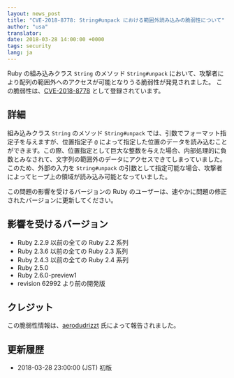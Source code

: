 ```yaml
---
layout: news_post
title: "CVE-2018-8778: String#unpack における範囲外読み込みの脆弱性について"
author: "usa"
translator:
date: 2018-03-28 14:00:00 +0000
tags: security
lang: ja
---
```


Ruby の組み込みクラス `String` のメソッド `String#unpack` において、攻撃者により配列の範囲外へのアクセスが可能となりうる脆弱性が発見されました。
この脆弱性は、[CVE-2018-8778](http://cve.mitre.org/cgi-bin/cvename.cgi?name=CVE-2018-8778) として登録されています。

## 詳細

組み込みクラス `String` のメソッド `String#unpack` では、引数でフォーマット指定子を与えますが、位置指定子 `@` によって指定した位置のデータを読み込むことができます。この際、位置指定として巨大な整数を与えた場合、内部処理的に負数とみなされて、文字列の範囲外のデータにアクセスできてしまっていました。
このため、外部の入力を `String#unpack` の引数として指定可能な場合、攻撃者によってヒープ上の領域が読み込み可能となっていました。

この問題の影響を受けるバージョンの Ruby のユーザーは、速やかに問題の修正されたバージョンに更新してください。

## 影響を受けるバージョン

* Ruby 2.2.9 以前の全ての Ruby 2.2 系列
* Ruby 2.3.6 以前の全ての Ruby 2.3 系列
* Ruby 2.4.3 以前の全ての Ruby 2.4 系列
* Ruby 2.5.0
* Ruby 2.6.0-preview1
* revision 62992 より前の開発版

## クレジット

この脆弱性情報は、[aerodudrizzt](https://hackerone.com/aerodudrizzt) 氏によって報告されました。

## 更新履歴

* 2018-03-28 23:00:00 (JST) 初版

